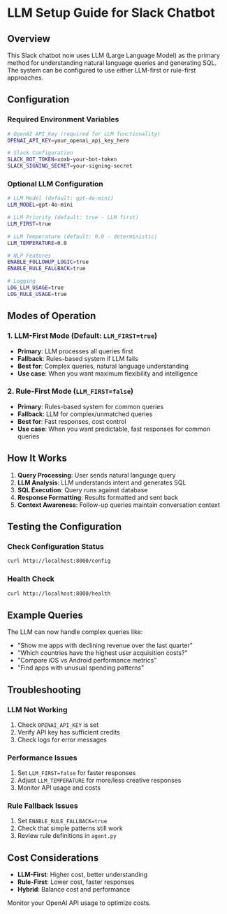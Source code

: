 # LLM Setup Guide for Slack Chatbot

## Overview
This Slack chatbot now uses LLM (Large Language Model) as the primary method for understanding natural language queries and generating SQL. The system can be configured to use either LLM-first or rule-first approaches.

## Configuration

### Required Environment Variables
```bash
# OpenAI API Key (required for LLM functionality)
OPENAI_API_KEY=your_openai_api_key_here

# Slack Configuration
SLACK_BOT_TOKEN=xoxb-your-bot-token
SLACK_SIGNING_SECRET=your-signing-secret
```

### Optional LLM Configuration
```bash
# LLM Model (default: gpt-4o-mini)
LLM_MODEL=gpt-4o-mini

# LLM Priority (default: true - LLM first)
LLM_FIRST=true

# LLM Temperature (default: 0.0 - deterministic)
LLM_TEMPERATURE=0.0

# NLP Features
ENABLE_FOLLOWUP_LOGIC=true
ENABLE_RULE_FALLBACK=true

# Logging
LOG_LLM_USAGE=true
LOG_RULE_USAGE=true
```

## Modes of Operation

### 1. LLM-First Mode (Default: `LLM_FIRST=true`)
- **Primary**: LLM processes all queries first
- **Fallback**: Rules-based system if LLM fails
- **Best for**: Complex queries, natural language understanding
- **Use case**: When you want maximum flexibility and intelligence

### 2. Rule-First Mode (`LLM_FIRST=false`)
- **Primary**: Rules-based system for common queries
- **Fallback**: LLM for complex/unmatched queries
- **Best for**: Fast responses, cost control
- **Use case**: When you want predictable, fast responses for common queries

## How It Works

1. **Query Processing**: User sends natural language query
2. **LLM Analysis**: LLM understands intent and generates SQL
3. **SQL Execution**: Query runs against database
4. **Response Formatting**: Results formatted and sent back
5. **Context Awareness**: Follow-up queries maintain conversation context

## Testing the Configuration

### Check Configuration Status
```bash
curl http://localhost:8000/config
```

### Health Check
```bash
curl http://localhost:8000/health
```

## Example Queries

The LLM can now handle complex queries like:
- "Show me apps with declining revenue over the last quarter"
- "Which countries have the highest user acquisition costs?"
- "Compare iOS vs Android performance metrics"
- "Find apps with unusual spending patterns"

## Troubleshooting

### LLM Not Working
1. Check `OPENAI_API_KEY` is set
2. Verify API key has sufficient credits
3. Check logs for error messages

### Performance Issues
1. Set `LLM_FIRST=false` for faster responses
2. Adjust `LLM_TEMPERATURE` for more/less creative responses
3. Monitor API usage and costs

### Rule Fallback Issues
1. Set `ENABLE_RULE_FALLBACK=true`
2. Check that simple patterns still work
3. Review rule definitions in `agent.py`

## Cost Considerations

- **LLM-First**: Higher cost, better understanding
- **Rule-First**: Lower cost, faster responses
- **Hybrid**: Balance cost and performance

Monitor your OpenAI API usage to optimize costs.
